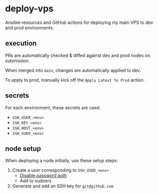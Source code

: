 # deploy-vps
Ansible resources and GitHub actions for deploying my main VPS to dev and prod environments.

## execution
PRs are automatically checked & diffed against dev and prod nodes on submission.

When merged into `main`, changes are automatically applied to dev.

To apply to prod, manually kick off the `Apply Latest to Prod` action.

## secrets
For each environment, these secrets are used:
- `SSH_USER_<env>`
- `SSH_KEY_<env>`
- `SSH_HOST_<env>`
- `SSH_SUDO_<env>`

## node setup
When deploying a node initially, use these setup steps:
1. Create a user corresponding to `SSH_USER_<env>`
    - [Disable password auth](https://serverfault.com/questions/285800/how-to-disable-ssh-login-with-password-for-some-users)
    - Add to sudoers
2. Generate and add an SSH key for `git@github.com`

#